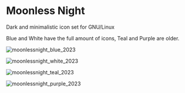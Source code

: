 # Moonless Night

Dark and minimalistic icon set for GNU/Linux

Blue and White have the full amount of icons, Teal and Purple are older.

![moonlessnight_blue_2023](https://github.com/savetier/moonless_night/assets/75087731/f8086c07-1813-49a0-8d33-6a12a7dd5746)

![moonlessnight_white_2023](https://github.com/savetier/moonless_night/assets/75087731/0db8f2da-a6c1-47e3-aff9-9fc0537c6ef0)

![moonlessnight_teal_2023](https://github.com/savetier/moonless_night/assets/75087731/48417107-a126-4841-a8d0-c5509cdb2c63)

![moonlessnight_purple_2023](https://github.com/savetier/moonless_night/assets/75087731/f35a8e1e-dc01-4adf-a807-2b56184debc9)



